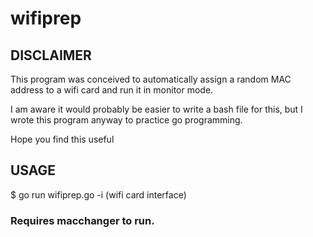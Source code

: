 # wifiprep

## DISCLAIMER

This program was conceived to automatically assign a random MAC address to a wifi card and run it in monitor mode.

I am aware it would probably be easier to write a bash file for this, but I wrote this program anyway to practice go programming. 

Hope you find this useful

## USAGE

$ go run wifiprep.go -i (wifi card interface)

### Requires macchanger to run.
